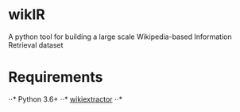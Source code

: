 # wikIR
A python tool for building a large scale Wikipedia-based Information Retrieval dataset

# Requirements
⋅⋅* Python 3.6+
⋅⋅* [wikiextractor](https://github.com/attardi/wikiextractor)
⋅⋅* 
